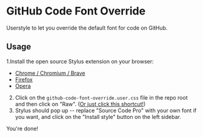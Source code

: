 # GitHub Code Font Override

Userstyle to let you override the default font for code on GitHub.

## Usage

1.Install the open source Stylus extension on your browser:
- [Chrome / Chromium / Brave](https://chrome.google.com/webstore/detail/stylus/clngdbkpkpeebahjckkjfobafhncgmne)
- [Firefox](https://addons.mozilla.org/en-US/firefox/addon/styl-us/)
- [Opera](https://addons.opera.com/en/extensions/details/stylus/)

2. Click on the `github-code-font-override.user.css` file in the repo root and then click on "Raw". ([Or just click this shortcut!](https://github.com/tallpants/github-code-font-override/raw/master/github-code-font-override.user.css))
3. Stylus should pop up -- replace "Source Code Pro" with your own font if you want, and click on the "Install style" button on the left sidebar.

You're done!
